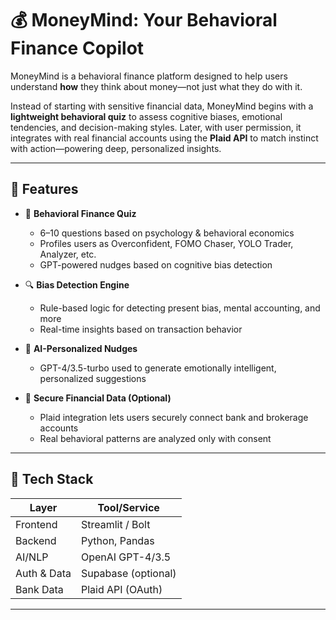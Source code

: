 # 💰 MoneyMind: Your Behavioral Finance Copilot

MoneyMind is a behavioral finance platform designed to help users understand **how** they think about money—not just what they do with it.

Instead of starting with sensitive financial data, MoneyMind begins with a **lightweight behavioral quiz** to assess cognitive biases, emotional tendencies, and decision-making styles. Later, with user permission, it integrates with real financial accounts using the **Plaid API** to match instinct with action—powering deep, personalized insights.

---

## 🚀 Features

- 🎯 **Behavioral Finance Quiz**
  - 6–10 questions based on psychology & behavioral economics
  - Profiles users as Overconfident, FOMO Chaser, YOLO Trader, Analyzer, etc.
  - GPT-powered nudges based on cognitive bias detection

- 🔍 **Bias Detection Engine**
  - Rule-based logic for detecting present bias, mental accounting, and more
  - Real-time insights based on transaction behavior

- 🤖 **AI-Personalized Nudges**
  - GPT-4/3.5-turbo used to generate emotionally intelligent, personalized suggestions

- 🔐 **Secure Financial Data (Optional)**
  - Plaid integration lets users securely connect bank and brokerage accounts
  - Real behavioral patterns are analyzed only with consent

---

## 🧠 Tech Stack

| Layer       | Tool/Service        |
|-------------|---------------------|
| Frontend    | Streamlit / Bolt    |
| Backend     | Python, Pandas      |
| AI/NLP      | OpenAI GPT-4/3.5    |
| Auth & Data | Supabase (optional) |
| Bank Data   | Plaid API (OAuth)   |

---

